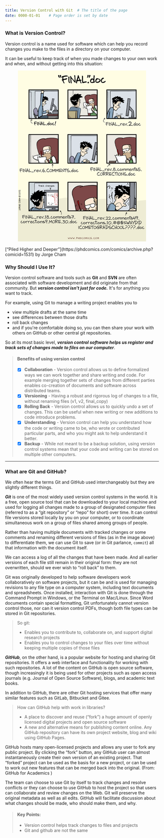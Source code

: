 ```yaml
---
title: Version Control with Git  # The title of the page
date: 0000-01-01    # Page order is set by date
---
```


### What is Version Control?
Version control is a name used for software which can help you record changes you make to the files in a directory on your computer.

It can be useful to keep track of when you made changes to your own work and when, and without getting into this situation:

<p align="center">
  <img src="./assets/images/phdcomics_final.png">
</p>
[“Piled Higher and Deeper”](https://phdcomics.com/comics/archive.php?comicid=1531) by Jorge Cham

### Why Should I Use It?
Version control software and tools such as __Git__ and __SVN__ are often associated with software development and did originate from that community. But __*version control isn't just for code.*__ It's for anything you want to track.

For example, using Git to manage a writing project enables you to
* view multiple drafts at the same time
* see differences between those drafts
* roll back changes
* and if you're comfortable doing so, you can then share your work with others on GitHub or other central git repositories.

So at its most basic level, __*version control software helps us register and track sets of changes made to files on our computer*__.


> #### Benefits of using version control
> - [x] __Collaboration__ - Version control allows us to define formalized ways we can work together and share writing and code. For example merging together sets of changes from different parties enables co-creation of documents and software across distributed teams.
> - [x] __Versioning__ - Having a robust and rigorous log of changes to a file, without renaming files (v1, v2, final_copy)
> - [x] __Rolling Back__ - Version control allows us to quickly undo a set of changes. This can be useful when new writing or new additions to code introduce problems.
> - [x] __Understanding__ - Version control can help you understand how the code or writing came to be, who wrote or contributed particular parts, and who you might ask to help understand it better.
> - [x] __Backup__ - While not meant to be a backup solution, using version control systems mean that your code and writing can be stored on multiple other computers.


***

### What are Git and GitHub?
We often hear the terms Git and GitHub used interchangeably but they are slightly different things.

**_Git_** is one of the most widely used version control systems in the world. It is a free, open source tool that can be downloaded to your local machine and used for logging all changes made to a group of designated computer files (referred to as a “git repository” or “repo” for short) over time. It can control file versions stored locally by you on your computer, or to coordinate simultaneous work on a group of files shared among groups of people.

Rather than having multiple documents with tracked changes or some comments and renaming different versions of files (as in the image above) to differentiate them, we can use Git to save (or in Git parlance, `commit`) all that information with the document itself.

We can access a log of all the changes that have been made. And all earlier versions of each file still remain in their original form: they are not overwritten, should we ever wish to “roll back” to them.

Git was originally developed to help software developers work collaboratively on software projects, but it can be and is used for managing revisions to any file type on a computer system, including text documents and spreadsheets. Once installed, interaction with Git is done through the Command Prompt in Windows, or the Terminal on Mac/Linux. Since Word documents contain special formatting, Git unfortunately cannot version control those, nor can it version control PDFs, though both file types can be stored in Git repositories.

> So git:
>
> * Enables you to contribute to, collaborate on, and support digital research projects
> * Enables you to control changes to your files over time without keeping multiple copies of those files

**_GitHub_**, on the other hand, is a popular website for hosting and sharing Git repositories. It offers a web interface and functionality for working with such repositories. A lot of the content on GitHub is open source software, though increasingly it is being used for other projects such as open access journals (e.g. Journal of Open Source Software), blogs, and academic text books.

In addition to GitHub, there are other Git hosting services that offer many similar features such as GitLab, Bitbucket and Gitee.

> How can GitHub help with work in libraries?
>
> * A place to discover and reuse (“fork”) a huge amount of openly licensed digital projects and open source software
> * A new and alternative means for publishing content online. Any GitHub repository can have its own project website, blog and wiki using GitHub Pages.

GitHub hosts many open-licensed projects and allows any user to fork any public project. By clicking the “fork” button, any GitHub user can almost instantaneously create their own version of an existing project. That “forked” project can be used as the basis for a new project, or can be used to work out new features that can be merged back into the original. (From: GitHub for Academics )

The team can choose to use Git by itself to track changes and resolve conflicts or they can choose to use GitHub to host the project so that users can collaborate and review changes on the Web. Git will preserve the original metadata as well as all edits. GitHub will facilitate discussion about what changes should be made, who should make them, and why.

> #### Key Points:
> * Version control helps track changes to files and projects
> * Git and github are not the same
